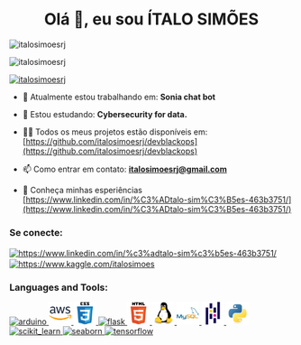 <h1 align="center">Olá 👋, eu sou ÍTALO SIMÕES</h1>


<p align="left"> <img src="https://komarev.com/ghpvc/?username=italosimoesrj&label=Profile%20views&color=0e75b6&style=flat" alt="italosimoesrj" /> </p>

<p align="left"> <img src="https://komarev.com/ghpvc/?username=italosimoesrj&label=Profile%20views&color=0e75b6&style=flat" alt="italosimoesrj" /> </p>

<p align="left"> <a href="https://github.com/ryo-ma/github-profile-trophy"><img src="https://github-profile-trophy.vercel.app/?username=italosimoesrj" alt="italosimoesrj" /></a> </p>

- 🔭 Atualmente estou trabalhando em: **Sonia chat bot**

- 🌱 Estou estudando: **Cybersecurity for data.**

- 👨‍💻 Todos os meus projetos estão disponíveis em:  [https://github.com/italosimoesrj/devblackops](https://github.com/italosimoesrj/devblackops)

- 📫 Como entrar em contato: **italosimoesrj@gmail.com**

- 📄 Conheça minhas esperiências [https://www.linkedin.com/in/%C3%ADtalo-sim%C3%B5es-463b3751/](https://www.linkedin.com/in/%C3%ADtalo-sim%C3%B5es-463b3751/)


<h3 align="left">Se conecte:</h3>
<p align="left">
<a href="https://linkedin.com/in/https://www.linkedin.com/in/%c3%adtalo-sim%c3%b5es-463b3751/" target="blank"><img align="center" src="https://raw.githubusercontent.com/rahuldkjain/github-profile-readme-generator/master/src/images/icons/Social/linked-in-alt.svg" alt="https://www.linkedin.com/in/%c3%adtalo-sim%c3%b5es-463b3751/" height="30" width="40" /></a>
<a href="https://kaggle.com/https://www.kaggle.com/italosimoes" target="blank"><img align="center" src="https://raw.githubusercontent.com/rahuldkjain/github-profile-readme-generator/master/src/images/icons/Social/kaggle.svg" alt="https://www.kaggle.com/italosimoes" height="30" width="40" /></a>
</p>

<h3 align="left">Languages and Tools:</h3>
<p align="left"> <a href="https://www.arduino.cc/" target="_blank" rel="noreferrer"> <img src="https://cdn.worldvectorlogo.com/logos/arduino-1.svg" alt="arduino" width="40" height="40"/> </a> <a href="https://aws.amazon.com" target="_blank" rel="noreferrer"> <img src="https://raw.githubusercontent.com/devicons/devicon/master/icons/amazonwebservices/amazonwebservices-original-wordmark.svg" alt="aws" width="40" height="40"/> </a> <a href="https://www.w3schools.com/css/" target="_blank" rel="noreferrer"> <img src="https://raw.githubusercontent.com/devicons/devicon/master/icons/css3/css3-original-wordmark.svg" alt="css3" width="40" height="40"/> </a> <a href="https://flask.palletsprojects.com/" target="_blank" rel="noreferrer"> <img src="https://www.vectorlogo.zone/logos/pocoo_flask/pocoo_flask-icon.svg" alt="flask" width="40" height="40"/> </a> <a href="https://www.w3.org/html/" target="_blank" rel="noreferrer"> <img src="https://raw.githubusercontent.com/devicons/devicon/master/icons/html5/html5-original-wordmark.svg" alt="html5" width="40" height="40"/> </a> <a href="https://www.linux.org/" target="_blank" rel="noreferrer"> <img src="https://raw.githubusercontent.com/devicons/devicon/master/icons/linux/linux-original.svg" alt="linux" width="40" height="40"/> </a> <a href="https://www.mysql.com/" target="_blank" rel="noreferrer"> <img src="https://raw.githubusercontent.com/devicons/devicon/master/icons/mysql/mysql-original-wordmark.svg" alt="mysql" width="40" height="40"/> </a> <a href="https://pandas.pydata.org/" target="_blank" rel="noreferrer"> <img src="https://raw.githubusercontent.com/devicons/devicon/2ae2a900d2f041da66e950e4d48052658d850630/icons/pandas/pandas-original.svg" alt="pandas" width="40" height="40"/> </a> <a href="https://www.python.org" target="_blank" rel="noreferrer"> <img src="https://raw.githubusercontent.com/devicons/devicon/master/icons/python/python-original.svg" alt="python" width="40" height="40"/> </a> <a href="https://scikit-learn.org/" target="_blank" rel="noreferrer"> <img src="https://upload.wikimedia.org/wikipedia/commons/0/05/Scikit_learn_logo_small.svg" alt="scikit_learn" width="40" height="40"/> </a> <a href="https://seaborn.pydata.org/" target="_blank" rel="noreferrer"> <img src="https://seaborn.pydata.org/_images/logo-mark-lightbg.svg" alt="seaborn" width="40" height="40"/> </a> <a href="https://www.tensorflow.org" target="_blank" rel="noreferrer"> <img src="https://www.vectorlogo.zone/logos/tensorflow/tensorflow-icon.svg" alt="tensorflow" width="40" height="40"/> </a> </p>

